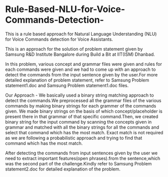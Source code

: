 # Rule-Based-NLU-for-Voice-Commands-Detection-
This is a rule based approach for Natural Language Understanding (NLU) for Voice Commands detection for Voice Assistants.

This is an approach for the solution of problem statement given by Samsung R&D Institute Bangalore during Build a Bit at IIT(ISM) Dhanbad.

In this problem, various concept and grammar files were given and rules for each commands were given and we had to come up with an approach to detect the commands from the input sentence given by the user.For more detailed explanation of problem statement, refer to Samsung Problem statement1.doc and Samsung Problem statement1.doc files.

Our Approach - 
We basically used a binary string matching approach to detect the commands.We preprocessed all the grammar files of the various commands by making binary strings for each grammer of the commands given. We made binary strings on the basis of which concept/placeholder is present there in that grammar of that specific command.Then, we created binary string for the input command by scanning the concepts given in grammar and matched with all the binary strings for all the commands and select that command which has the most match.
Exact match is not required as we are following a probabilistic approach and trying to find that command which has the most match.

After detecting the commands from input sentences given by the user we need to extract important features(open phrases).from the sentence,which was the second part of the challenge.Kindly refer to Samsung Problem statement2.doc for detailed explanation of the problem.
